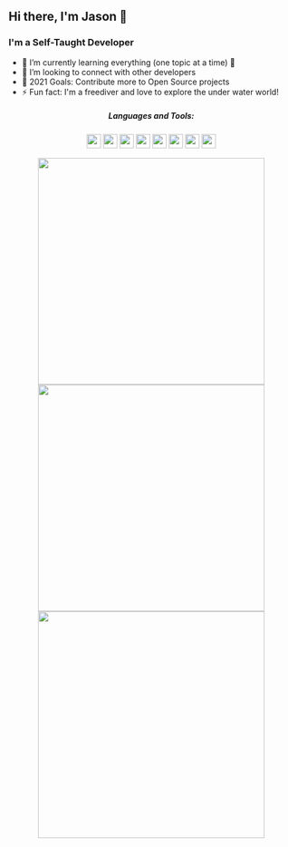 ## Hi there, I'm Jason 👋


### I'm a Self-Taught Developer

- 🌱 I’m currently learning everything (one topic at a time) 🤣 
- 👯 I’m looking to connect with other developers
- 🥅 2021 Goals: Contribute more to Open Source projects
- ⚡ Fun fact: I'm a freediver and love to explore the under water world!

<h5 align="center">Languages and Tools:</h3>
<p align="center">
   <img src="https://img.shields.io/badge/javascript-%23323330.svg?style=for-the-badge&logo=javascript&logoColor=%23F7DF1E"  height="25"/>
   <img src="https://img.shields.io/badge/TypeScript-007ACC?style=for-the-badge&logo=typescript&logoColor=white" height="25"/>
   <img src="https://img.shields.io/badge/react-%2320232a.svg?style=for-the-badge&logo=react&logoColor=%2361DAFB"  height="25"/>
   <img src="https://img.shields.io/badge/git-%23F05033.svg?style=for-the-badge&logo=git&logoColor=white"  height="25"/>
   <img src="https://img.shields.io/badge/github-%23121011.svg?style=for-the-badge&logo=github&logoColor=white"  height="25"/>
   <img src="https://img.shields.io/badge/VisualStudioCode-0078d7.svg?style=for-the-badge&logo=visual-studio-code&logoColor=white"  height="25"/>
   <img src="https://img.shields.io/badge/Figma-F24E1E?style=for-the-badge&logo=figma&logoColor=white" height="25"/>
   <img src="https://img.shields.io/badge/Adobe-Photoshop-31A8FF?style=for-the-badge&logo=Adobe-Photoshop&labelColor=204056&logoWidth=15" height="25"/>


</p>

<div align="center">
   <img width="400" src="https://github-readme-stats.vercel.app/api?username=jasonalmine&theme=tokyonight&show_icons=true&hide_border=true&count_private=true" />
   <img width="400" src="http://github-readme-streak-stats.herokuapp.com?user=jasonalmine&theme=tokyonight&hide_border=true" />
</div>
<div align="center">
  <img width="400" src="https://github-readme-stats.vercel.app/api/top-langs/?username=jasonalmine&theme=tokyonight&layout=compact&hide_border=true"
</div>


